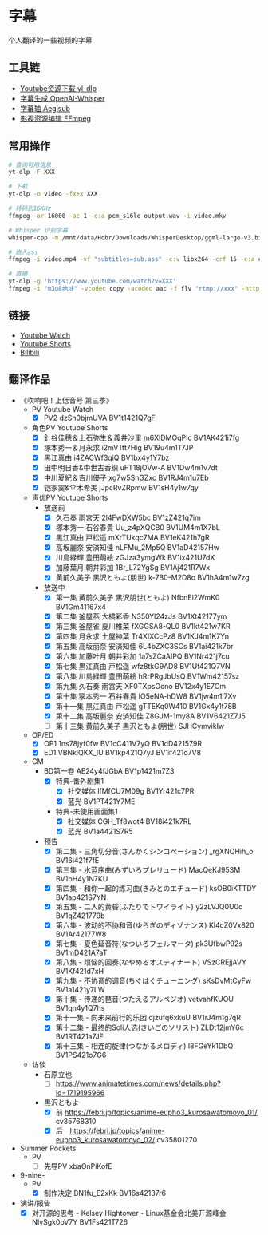 # 字幕

个人翻译的一些视频的字幕

## 工具链

- [Youtube资源下载 yl-dlp](https://github.com/yt-dlp/yt-dlp)
- [字幕生成 OpenAI-Whisper](https://github.com/ggerganov/whisper.cpp)
- [字幕轴 Aegisub](https://github.com/arch1t3cht/Aegisub)
- [影视资源编辑 FFmpeg](https://github.com/FFmpeg/FFmpeg)

## 常用操作

```bash
# 查询可用信息
yt-dlp -F XXX

# 下载
yt-dlp -o video -fx+x XXX

# 转码到16KHz
ffmpeg -ar 16000 -ac 1 -c:a pcm_s16le output.wav -i video.mkv

# Whisper 识别字幕
whisper-cpp -m /mnt/data/Hobr/Downloads/WhisperDesktop/ggml-large-v3.bin -osrt --debug-mode true -t 16 --print-colors -pp -l ja -f output.wav

# 嵌入ass
ffmpeg -i video.mp4 -vf "subtitles=sub.ass" -c:v libx264 -crf 15 -c:a copy dist.mp4

# 直播
yt-dlp -g 'https://www.youtube.com/watch?v=XXX'
ffmpeg -i "m3u8地址" -vcodec copy -acodec aac -f flv "rtmp://xxx" -http_persistent 0
```

## 链接

- [Youtube Watch](https://www.youtube.com/watch?v=)
- [Youtube Shorts](https://www.youtube.com/shorts/)
- [Bilibili](https://www.bilibili.com/video/)

## 翻译作品

- 《吹响吧！上低音号 第三季》
  - PV Youtube Watch
    - [x] PV2 dzSh0bjmUVA BV1t1421Q7gF

  - 角色PV Youtube Shorts
    - [x] 針谷佳穂＆上石弥生＆義井沙里 m6XlDMOqPIc BV1AK421i7fg
    - [x] 塚本秀一＆月永求 i2mVTtt7Hig BV19u4m1T7JP
    - [x] 黑江真由 i4ZACWf3qiQ BV1bx4y1Y7bz
    - [x] 田中明日香&中世古香织 uFT18jOVw-A BV1Dw4m1v7dt
    - [x] 中川夏紀＆吉川優子 xg7w5SnGZxc BV1RJ4m1u7Eb
    - [x] 铠冢霙&伞木希美 jJpcRvZRpmw BV1sH4y1w7qy

  - 声优PV Youtube Shorts
    - 放送前
      - [x] 久石奏 雨宮天 2l4FwDXW5bc BV1zZ421q7im
      - [x] 塚本秀一 石谷春貴 Uu_z4pXQCB0 BV1UM4m1X7bL
      - [x] 黒江真由 戸松遥 mXrTUkqc7MA BV1eK421h7gR
      - [x] 高坂麗奈 安済知佳 nLFMu_2Mp5Q BV1aD42157Hw
      - [x] 川島緑輝 豊田萌絵 zGJza3ymgWk BV1ix421U7dX
      - [x] 加藤葉月 朝井彩加 1Br_L72YgSg BV1Aj421R7Wx
      - [x] 黄前久美子 黒沢ともよ(朋世) k-7B0-M2D8o BV1hA4m1w7zg
    - 放送中
      - [x] 第一集 黄前久美子 黒沢朋世(ともよ) NfbnEl2WmK0 BV1Gm41167x4
      - [x] 第二集 釜屋燕 大橋彩香 N350Yl24zJs BV1Xt42177ym
      - [x] 第三集 釜屋雀 夏川椎菜 fXGGSA8-QL0 BV1kt421w7KR
      - [x] 第四集 月永求 土屋神葉 Tr4XIXCcPz8 BV1KJ4m1K7Yn
      - [x] 第五集 高坂丽奈 安済知佳 6L4bZXC3SCs BV1ai421k7br
      - [x] 第六集 加藤叶月 朝井彩加 1a7sZCaAIPQ BV1Nr421j7cu
      - [x] 第七集 黒江真由 戸松遥 wfz8tkG9AD8 BV1Uf421Q7VN
      - [x] 第八集 川島緑輝 豊田萌絵 hRrPRgJbUsQ BV1Wm42157sz
      - [x] 第九集 久石奏 雨宮天 XF0TXpsOono BV12x4y1E7Cm
      - [x] 第十集 冢本秀一 石谷春貴 IO5eNA-hDW8 BV1jw4m1i7Xv
      - [x] 第十一集 黒江真由 戸松遥 gTTEKq0W410 BV1Gx4y1t78B
      - [x] 第十二集 高坂麗奈 安済知佳 Z8GJM-1my8A BV1V6421Z7J5
      - [ ] 第十三集 黄前久美子 黒沢ともよ(朋世) SJHCymvikIw

  - OP/ED
    - [x] OP1 1ns78jyf0fw BV1cC411V7yQ BV1dD421579R
    - [x] ED1 VBNklQKX_IU BV1kp421Q7yJ BV1if421o7V8

  - CM
    - BD第一卷 AE24y4fJGbA BV1p1421m7Z3
      - [x] 特典-番外剧集1
        - [x] 社交媒体 lfMfCU7M09g BV1Yr421c7PR
        - [x] 蓝光 BV1PT421Y7ME

      - 特典-未使用画面集1
        - [x] 社交媒体 CGH_Tf8wot4 BV18i421k7RL
        - [x] 蓝光 BV1a4421S7R5

    - 预告
      - [x] 第二集 - 三角切分音(さんかくシンコペーション) _rgXNQHih_o BV16i421f7fE
      - [x] 第三集 - 水蓝序曲(みずいろプレリュード) MacQeKJ95SM BV1bH4y1N7KU
      - [x] 第四集 - 和你一起的练习曲(きみとのエチュード) ksOB0iKTTDY BV1ap421S7YN
      - [x] 第五集 - 二人的黄昏(ふたりでトワイライト) y2zLVJQ0U0o BV1qZ421779b
      - [x] 第六集 - 波动的不协和音(ゆらぎのディゾナンス) Kl4cZ0Vx820 BV1Ar42177W8
      - [x] 第七集 - 夏色延音符(なついろフェルマータ) pk3UfbwP92s BV1mD421A7aT
      - [x] 第八集 - 烦恼的回奏(なやめるオスティナート) VSzCREjjAVY BV1Kf421d7xH
      - [x] 第九集 - 不协调的调音(ちぐはぐチューニング) sKsDvMtCyFw BV1a1421y7LW
      - [x] 第十集 - 传递的琶音(つたえるアルペジオ) vetvahfKUOU BV1qn4y1Q7hs
      - [x] 第十一集 - 向未来前行的乐团 djzufq6xkuU BV1rJ4m1g7qR
      - [x] 第十二集 - 最终的Soli人选(さいごのソリスト) ZLDt12jmY6c BV1RT421a7JF
      - [x] 第十三集 - 相连的旋律(つながるメロディ) l8FGeYk1DbQ BV1PS421o7G6

  - 访谈
    - 石原立也
      - [ ] <https://www.animatetimes.com/news/details.php?id=1719195966>
    - 黒沢ともよ
      - [x] 前 <https://febri.jp/topics/anime-eupho3_kurosawatomoyo_01/> cv35768310
      - [x] 后　<https://febri.jp/topics/anime-eupho3_kurosawatomoyo_02/> cv35801270

- Summer Pockets
  - PV
    - [ ] 先导PV xbaOnPiKofE

- 9-nine-
  - PV
    - [x] 制作决定 BN1fu_E2xKk BV16s42137r6

- 演讲/报告
  - [x] 对开源的思考 - Kelsey Hightower - Linux基金会北美开源峰会 NIvSgk0oV7Y BV1Fs421T726
